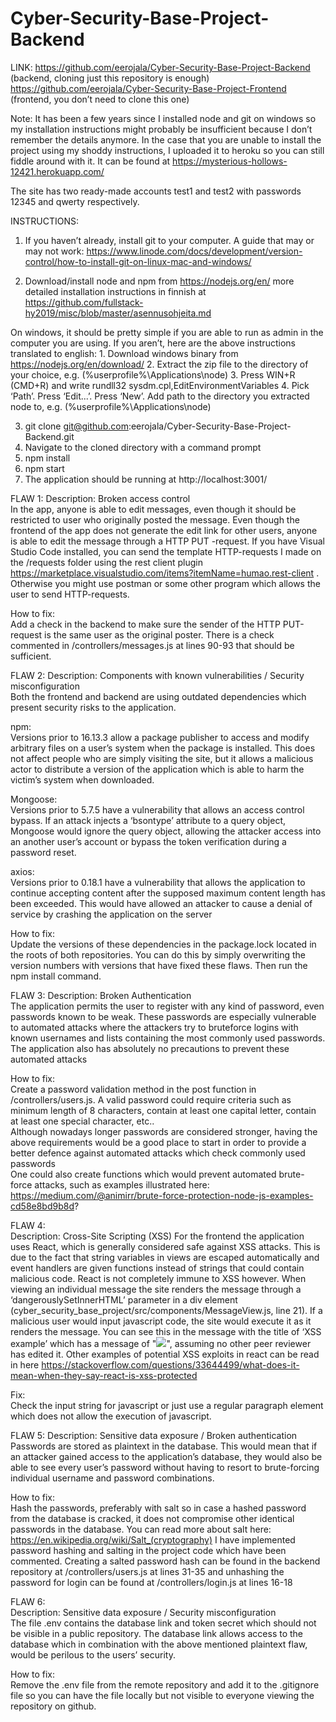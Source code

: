 # Cyber-Security-Base-Project-Backend

LINK: https://github.com/eerojala/Cyber-Security-Base-Project-Backend (backend, cloning just this repository is enough)
https://github.com/eerojala/Cyber-Security-Base-Project-Frontend (frontend, you don’t need to clone this one)

Note: It has been a few years since I installed node and git on windows so my installation instructions might probably be insufficient because I don’t remember the details anymore. In the case that you are unable to install the project using my shoddy instructions, I uploaded it to heroku so you can still fiddle around with it. It can be found at https://mysterious-hollows-12421.herokuapp.com/ 

The site has two ready-made accounts test1 and test2 with passwords 12345 and qwerty respectively.

INSTRUCTIONS:
1. If you haven’t already, install git to your computer. A guide that may or may not work: https://www.linode.com/docs/development/version-control/how-to-install-git-on-linux-mac-and-windows/

2. Download/install node and npm from https://nodejs.org/en/ more detailed installation instructions in finnish at https://github.com/fullstack-hy2019/misc/blob/master/asennusohjeita.md

On windows, it should be pretty simple if you are able to run as admin in the computer you are using. If you aren’t, here are the above instructions translated to english:
    1. Download windows binary from https://nodejs.org/en/download/
    2. Extract the zip file to the directory of your choice, e.g. (%userprofile%\Applications\node)
    3. Press WIN+R (CMD+R) and write rundll32 sysdm.cpl,EditEnvironmentVariables
    4. Pick ‘Path’. Press ‘Edit...’. Press ‘New’. Add path to the directory you extracted node to, e.g. (%userprofile%\Applications\node)

3. git clone git@github.com:eerojala/Cyber-Security-Base-Project-Backend.git
4. Navigate to the cloned directory with a command prompt
5. npm install
6. npm start
7. The application should be running at http://localhost:3001/



FLAW 1:
Description: Broken access control  
In the app, anyone is able to edit messages, even though it should be restricted to user who originally posted the message. Even though the frontend of the app does not generate the edit link for other users, anyone is able to edit the message through a HTTP PUT -request. If you have Visual Studio Code installed, you can send the template HTTP-requests I made on the /requests folder using the rest client plugin https://marketplace.visualstudio.com/items?itemName=humao.rest-client . Otherwise you might use postman or some other program which allows the user to send HTTP-requests.

How to fix:  
Add a check in the backend to make sure the sender of the HTTP PUT-request is the same user as the original poster. There is a check commented in /controllers/messages.js at lines 90-93 that should be sufficient.



FLAW 2: 
Description: Components with known vulnerabilities / Security misconfiguration  
Both the frontend and backend are using outdated dependencies which present security risks to the application. 

npm:  
Versions prior to 16.13.3 allow a package publisher to access and modify arbitrary files on a user’s system when the package is installed. This does not affect people who are simply visiting the site, but it allows a malicious actor to distribute a version of the application which is able to harm the victim’s system when downloaded.

Mongoose:  
Versions prior to 5.7.5 have a vulnerability that allows an access control bypass. If an attack injects a ‘bsontype’ attribute to a query object, Mongoose would ignore the query object, allowing the attacker access into an another user’s account or bypass the token verification during a password reset.

axios:  
Versions prior to 0.18.1 have a vulnerability that allows the application to continue accepting content after the supposed maximum content length has been exceeded. This would have allowed an attacker to cause a denial of service by crashing the application on the server

How to fix:  
Update the versions of these dependencies in the package.lock located in the roots of both repositories. You can do this by simply overwriting the version numbers with versions that have fixed these flaws. Then run the npm install command.



FLAW 3:
Description: Broken Authentication  
The application permits the user to register with any kind of password, even passwords known to be weak. These passwords are especially vulnerable to automated attacks where the attackers try to bruteforce logins with known usernames and lists containing the most commonly used passwords. The application also has absolutely no precautions to prevent these automated attacks

How to fix:  
Create a password validation method in the post function in  /controllers/users.js. A valid password could require criteria such as minimum length of 8 characters, contain at least one capital letter, contain at least one special character, etc..  
Although nowadays longer passwords are considered stronger, having the above requirements would be a good place to start in order to provide a better defence against automated attacks which check commonly used passwords  
One could also create functions which would prevent automated brute-force attacks, such as examples illustrated here: https://medium.com/@animirr/brute-force-protection-node-js-examples-cd58e8bd9b8d?


FLAW 4:  
Description: Cross-Site Scripting (XSS)
For the frontend the application uses React, which is generally considered safe against XSS attacks. This is due to the fact that string variables in views are escaped automatically and event handlers are given functions instead of strings that could contain malicious code. React is not completely immune to XSS however. When viewing an individual message the site renders the message through a ‘dangerouslySetInnerHTML’ parameter in a div element (cyber_security_base_project/src/components/MessageView.js, line 21). If a malicious user would input javascript code, the site would execute it as it renders the message. You can see this in the message with the title of ‘XSS example’ which has a message of "<img onerror='alert("Hacked!")' src='invalid-image' />", assuming no other peer reviewer has edited it. Other examples of potential XSS exploits in react can be read in here https://stackoverflow.com/questions/33644499/what-does-it-mean-when-they-say-react-is-xss-protected

Fix:  
Check the input string for javascript or just use a regular paragraph element which does not allow the execution of javascript.


FLAW 5: 
Description: Sensitive data exposure / Broken authentication  
Passwords are stored as plaintext in the database. This would mean that if an attacker gained access to the application’s database, they would also be able to see every user’s password without having to resort to brute-forcing individual username and password combinations. 

How to fix:  
Hash the passwords, preferably with salt so in case a hashed password from the database is cracked, it does not compromise other identical passwords in the database. You can read more about salt here: https://en.wikipedia.org/wiki/Salt_(cryptography)
I have implemented password hashing and salting in the project code which have been commented. Creating a salted password hash can be found in the backend repository at /controllers/users.js at lines 31-35 and unhashing the password for login can be found at /controllers/login.js at lines 16-18


FLAW 6:  
Description: Sensitive data exposure / Security misconfiguration  
The file .env contains the database link and token secret which should not be visible in a public repository. The database link allows access to the database which in combination with the above mentioned plaintext flaw, would be perilous to the users’ security.

How to fix:  
Remove the .env file from the remote repository and add it to the .gitignore file so you can have the file locally but not visible to everyone viewing the repository on github.
